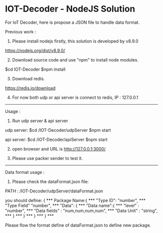 # IOT-Decoder - NodeJS Solution

For IoT Decoder, here is propose a JSON file to handle data format.

Previous work : 

1. Please install nodejs firstly, this solution is developed by v8.9.0

https://nodejs.org/dist/v8.9.0/

2. Download source code and use "npm" to install node modules.

$cd IOT-Decoder
$npm install

3. Download redis.

https://redis.io/download

4. For now both udp or api server is connect to redis, IP : 127.0.0.1

*******************************
Usage :

1. Run udp server & api server

udp server:
$cd /IOT-Decoder/udpServer
$npm start

api server:
$cd /IOT-Decoder/apiServer
$npm start

2. open browser and URL is http://127.0.0.1:3000/

3. Please use packer sender to test it.

************************************
Data format usage :

1. Please check the dataFormat.json file:

PATH : /IOT-Decoder/udpServer/dataFormat.json

you should define:
{ ***
  Package Name:{ ***
    "Type ID": "number", ***
    "Type Field" "number", ***
    "Data": { ***
      "Data name":{ ***
        "level" : "number", ***
        "Data fields" : "num,num,num,num", ***
        "Data Unit" : "string", ***
      } ***
    } ***
  } ***
} ***

Please flow the format define of dataFormat.json to define new package.
